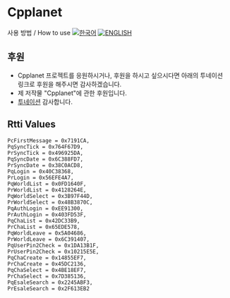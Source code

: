 # Cpplanet
사용 방법 / How to use
[![한국어](https://img.shields.io/badge/lang-%ED%95%9C%EA%B5%AD%EC%96%B4-red.svg)](https://github.com/eesdfdev/Cpplanet/blob/main/README.kr.md)
[![ENGLISH](https://img.shields.io/badge/lang-en-red.svg)](https://github.com/eesdfdev/Cpplanet/blob/main/README.en.md)
## 후원
  - Cpplanet 프로젝트를 응원하시거나, 후원을 하시고 싶으시다면 아래의 투네이션 링크로 후원을 해주시면 감사하겠습니다.
  - 제 저작물 "Cpplanet"에 관한 후원입니다.
  - [투네이션](https://toon.at/donate/eesdfdev) 감사합니다.
## Rtti Values
    PcFirstMessage = 0x7191CA,
    PqSyncTick = 0x764F67D9,
    PrSyncTick = 0x496925DA,
    PqSyncDate = 0x6C388FD7,
    PrSyncDate = 0x38C0ACD8,
    PqLogin = 0x40C38368,
    PrLogin = 0x56EFE4A7,
    PqWorldList = 0x0FD1640F,
    PrWorldList = 0x4128264E,
    PqWorldSelect = 0x3B97F44D,
    PrWorldSelect = 0x48B3870C,
    PqAuthLogin = 0xEE91300,
    PrAuthLogin = 0x403FD53F,
    PqChaList = 0x42DC33B9,
    PrChaList = 0x65EDE578,
    PqWorldLeave = 0x5A04686,
    PrWorldLeave = 0x6C391407,
    PqUserPin2Check = 0x1DA13B1F,
    PrUserPin2Check = 0x10215E5E,
    PqChaCreate = 0x14855EF7,
    PrChaCreate = 0x45DC2136,
    PqChaSelect = 0x4BE18EF7,
    PrChaSelect = 0x7D385136,
    PqEsaleSearch = 0x2245ABF3,
    PrEsaleSearch = 0x2F613EB2
